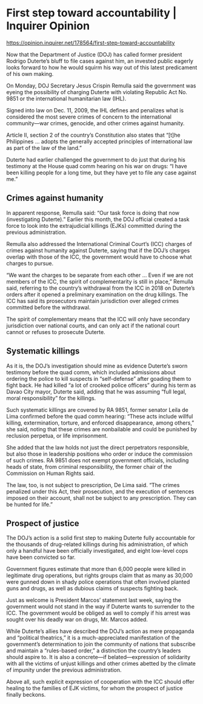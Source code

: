 # First step toward accountability | Inquirer Opinion

https://opinion.inquirer.net/178564/first-step-toward-accountability



Now that the Department of Justice (DOJ) has called former president Rodrigo Duterte’s bluff to file cases against him, an invested public eagerly looks forward to how he would squirm his way out of this latest predicament of his own making.

On Monday, DOJ Secretary Jesus Crispin Remulla said the government was eyeing the possibility of charging Duterte with violating Republic Act No. 9851 or the international humanitarian law (IHL).

Signed into law on Dec. 11, 2009, the IHL defines and penalizes what is considered the most severe crimes of concern to the international community—war crimes, genocide, and other crimes against humanity.

Article II, section 2 of the country’s Constitution also states that “[t]he Philippines … adopts the generally accepted principles of international law as part of the law of the land.”

Duterte had earlier challenged the government to do just that during his testimony at the House quad comm hearing on his war on drugs: “I have been killing people for a long time, but they have yet to file any case against me.”



##  Crimes against humanity



In apparent response, Remulla said: “Our task force is doing that now (investigating Duterte).” Earlier this month, the DOJ official created a task force to look into the extrajudicial killings (EJKs) committed during the previous administration.

Remulla also addressed the International Criminal Court’s (ICC) charges of crimes against humanity against Duterte, saying that if the DOJ’s charges overlap with those of the ICC, the government would have to choose what charges to pursue.

“We want the charges to be separate from each other … Even if we are not members of the ICC, the spirit of complementarity is still in place,” Remulla said, referring to the country’s withdrawal from the ICC in 2018 on Duterte’s orders after it opened a preliminary examination on the drug killings. The ICC has said its prosecutors maintain jurisdiction over alleged crimes committed before the withdrawal.

The spirit of complementary means that the ICC will only have secondary jurisdiction over national courts, and can only act if the national court cannot or refuses to prosecute Duterte.



##  Systematic killings



As it is, the DOJ’s investigation should mine as evidence Duterte’s sworn testimony before the quad comm, which included admissions about ordering the police to kill suspects in “self-defense” after goading them to fight back. He had killed “a lot of crooked police officers” during his term as Davao City mayor, Duterte said, adding that he was assuming “full legal, moral responsibility” for the killings.

Such systematic killings are covered by RA 9851, former senator Leila de Lima confirmed before the quad comm hearing: “These acts include willful killing, extermination, torture, and enforced disappearance, among others,” she said, noting that these crimes are nonbailable and could be punished by reclusion perpetua, or life imprisonment.

She added that the law holds not just the direct perpetrators responsible, but also those in leadership positions who order or induce the commission of such crimes. RA 9851 does not exempt government officials, including heads of state, from criminal responsibility, the former chair of the Commission on Human Rights said.

The law, too, is not subject to prescription, De Lima said. “The crimes penalized under this Act, their prosecution, and the execution of sentences imposed on their account, shall not be subject to any prescription. They can be hunted for life.”



##  Prospect of justice



The DOJ’s action is a solid first step to making Duterte fully accountable for the thousands of drug-related killings during his administration, of which only a handful have been officially investigated, and eight low-level cops have been convicted so far.

Government figures estimate that more than 6,000 people were killed in legitimate drug operations, but rights groups claim that as many as 30,000 were gunned down in shady police operations that often involved planted guns and drugs, as well as dubious claims of suspects fighting back.

Just as welcome is President Marcos’ statement last week, saying the government would not stand in the way if Duterte wants to surrender to the ICC. The government would be obliged as well to comply if his arrest was sought over his deadly war on drugs, Mr. Marcos added.

While Duterte’s allies have described the DOJ’s action as mere propaganda and “political theatrics,” it is a much-appreciated manifestation of the government’s determination to join the community of nations that subscribe and maintain a “rules-based order,” a distinction the country’s leaders should aspire to. It is also a concrete—if belated—expression of solidarity with all the victims of unjust killings and other crimes abetted by the climate of impunity under the previous administration.

Above all, such explicit expression of cooperation with the ICC should offer healing to the families of EJK victims, for whom the prospect of justice finally beckons.